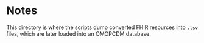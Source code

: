 # Notes

This directory is where the scripts dump converted FHIR resources into `.tsv`
files, which are later loaded into an OMOPCDM database.
